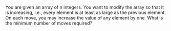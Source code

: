 You are given an array of n integers. You want to modify the array so that it is increasing, i.e., every element is at least as large as the previous element. On each move, you may increase the value of any element by one. What is the minimum number of moves required?
